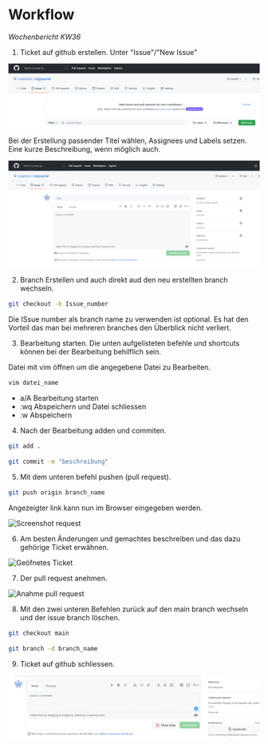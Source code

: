 # Workflow

*Wochenbericht KW36*

1. Ticket auf github erstellen. Unter "Issue"/"New Issue"

![Screenshot github issue](../img/Erstellung_Ticket.png)

Bei der Erstellung passender Titel wählen, Assignees und Labels setzen. Eine kurze Beschreibung, wenn möglich auch.

![Screenshot github Ticket](../img/Erstellung_Ticket2.png)


2. Branch Erstellen und auch direkt aud den neu erstellten branch wechseln.

```bash
git checkout -b Issue_number
```

Die ISsue number als branch name zu verwenden ist optional. Es hat den Vorteil das man bei mehreren branches den Überblick nicht verliert.


3. Bearbeitung starten. Die unten aufgelisteten befehle und shortcuts können bei der Bearbeitung behilflich sein.

Datei mit vim öffnen um die angegebene Datei zu  Bearbeiten.

```bash
vim datei_name
```

- a/A Bearbeitung starten
- :wq Abspeichern und Datei schliessen
- :w Abspeichern


4. Nach der Bearbeitung adden und commiten.

```bash
git add .
```
```bash
git commit -m "beschreibung"
```

5. Mit dem unteren befehl pushen (pull request).

```bash
git push origin branch_name
```

Angezeigter link kann nun im Browser eingegeben werden.

![Screenshot request]()


6. Am besten Änderungen und gemachtes beschreiben und das dazu gehörige Ticket erwähnen.

![Geöfnetes Ticket]()


7. Der pull request anehmen.

![Anahme pull request]()


8. Mit den zwei unteren Befehlen zurück auf den main branch wechseln und der issue branch löschen.

```bash
git checkout main
```

```bash
git branch -d branch_name
```


9. Ticket auf github schliessen.

![Screenshot github Ticket schliessung](../img/Schliessung_Ticket.png)
